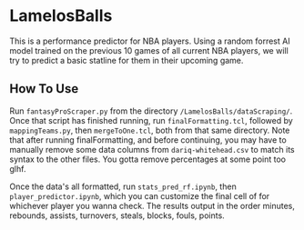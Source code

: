 # LamelosBalls
This is a performance predictor for NBA players. Using a random forrest AI model trained on the previous 10 games of all current NBA players, we will try to predict a basic statline for them in their upcoming game.
## How To Use
Run `fantasyProScraper.py` from the directory `/LamelosBalls/dataScraping/`. Once that script has finished running, run `finalFormatting.tcl`, followed by `mappingTeams.py`, then `mergeToOne.tcl`, both from that same directory. Note that after running finalFormatting, and before continuing, you may have to manually remove some data columns from `dariq-whitehead.csv` to match its syntax to the other files. You gotta remove percentages at some point too glhf.

Once the data's all formatted, run `stats_pred_rf.ipynb`, then `player_predictor.ipynb`, which you can customize the final cell of for whichever player you wanna check. The results output in the order minutes, rebounds, assists, turnovers, steals, blocks, fouls, points.
